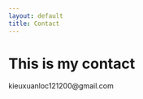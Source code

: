 ```yaml
---
layout: default
title: Contact
---
```

<h1>This is my contact</h1>
<p>kieuxuanloc121200@gmail.com</p>